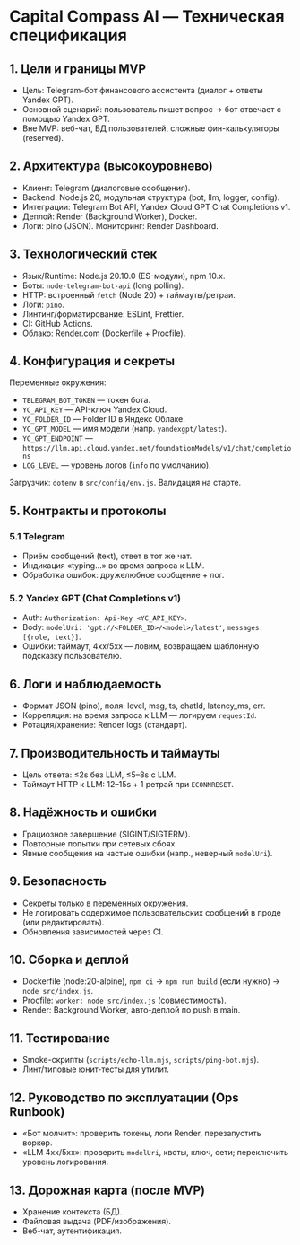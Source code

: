 # Capital Compass AI — Техническая спецификация

## 1. Цели и границы MVP
- Цель: Telegram-бот финансового ассистента (диалог + ответы Yandex GPT).
- Основной сценарий: пользователь пишет вопрос → бот отвечает с помощью Yandex GPT.
- Вне MVP: веб-чат, БД пользователей, сложные фин-калькуляторы (reserved).

## 2. Архитектура (высокоуровнево)
- Клиент: Telegram (диалоговые сообщения).
- Backend: Node.js 20, модульная структура (bot, llm, logger, config).
- Интеграции: Telegram Bot API, Yandex Cloud GPT Chat Completions v1.
- Деплой: Render (Background Worker), Docker.
- Логи: pino (JSON). Мониторинг: Render Dashboard.

## 3. Технологический стек
- Язык/Runtime: Node.js 20.10.0 (ES-модули), npm 10.x.
- Боты: `node-telegram-bot-api` (long polling).
- HTTP: встроенный `fetch` (Node 20) + таймауты/ретраи.
- Логи: `pino`.
- Линтинг/форматирование: ESLint, Prettier.
- CI: GitHub Actions.
- Облако: Render.com (Dockerfile + Procfile).

## 4. Конфигурация и секреты
Переменные окружения:
- `TELEGRAM_BOT_TOKEN` — токен бота.
- `YC_API_KEY` — API-ключ Yandex Cloud.
- `YC_FOLDER_ID` — Folder ID в Яндекс Облаке.
- `YC_GPT_MODEL` — имя модели (напр. `yandexgpt/latest`).
- `YC_GPT_ENDPOINT` — `https://llm.api.cloud.yandex.net/foundationModels/v1/chat/completions`
- `LOG_LEVEL` — уровень логов (`info` по умолчанию).

Загрузчик: `dotenv` в `src/config/env.js`. Валидация на старте.

## 5. Контракты и протоколы
### 5.1 Telegram
- Приём сообщений (text), ответ в тот же чат.
- Индикация «typing…» во время запроса к LLM.
- Обработка ошибок: дружелюбное сообщение + лог.

### 5.2 Yandex GPT (Chat Completions v1)
- Auth: `Authorization: Api-Key <YC_API_KEY>`.
- Body: `modelUri: 'gpt://<FOLDER_ID>/<model>/latest'`, `messages: [{role, text}]`.
- Ошибки: таймаут, 4xx/5xx — ловим, возвращаем шаблонную подсказку пользователю.

## 6. Логи и наблюдаемость
- Формат JSON (pino), поля: level, msg, ts, chatId, latency_ms, err.
- Корреляция: на время запроса к LLM — логируем `requestId`.
- Ротация/хранение: Render logs (стандарт).

## 7. Производительность и таймауты
- Цель ответа: ≤2s без LLM, ≤5–8s с LLM.
- Таймаут HTTP к LLM: 12–15s + 1 ретрай при `ECONNRESET`.

## 8. Надёжность и ошибки
- Грациозное завершение (SIGINT/SIGTERM).
- Повторные попытки при сетевых сбоях.
- Явные сообщения на частые ошибки (напр., неверный `modelUri`).

## 9. Безопасность
- Секреты только в переменных окружения.
- Не логировать содержимое пользовательских сообщений в проде (или редактировать).
- Обновления зависимостей через CI.

## 10. Сборка и деплой
- Dockerfile (node:20-alpine), `npm ci` → `npm run build` (если нужно) → `node src/index.js`.
- Procfile: `worker: node src/index.js` (совместимость).
- Render: Background Worker, авто-деплой по push в main.

## 11. Тестирование
- Smoke-скрипты (`scripts/echo-llm.mjs`, `scripts/ping-bot.mjs`).
- Линт/типовые юнит-тесты для утилит.

## 12. Руководство по эксплуатации (Ops Runbook)
- «Бот молчит»: проверить токены, логи Render, перезапустить воркер.
- «LLM 4xx/5xx»: проверить `modelUri`, квоты, ключ, сети; переключить уровень логирования.

## 13. Дорожная карта (после MVP)
- Хранение контекста (БД).
- Файловая выдача (PDF/изображения).
- Веб-чат, аутентификация.
